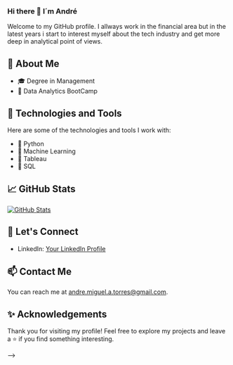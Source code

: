 ### Hi there 👋 I´m André

Welcome to my GitHub profile. I allways work in the financial area but in the latest years i start to interest myself about the tech industry and get more deep in analytical point of views.

## 🚀 About Me

- 🎓 Degree in Management
- 🌱 Data Analytics BootCamp

## 🔧 Technologies and Tools

Here are some of the technologies and tools I work with:

- 🔧 Python
- 🔧 Machine Learning
- 🔧 Tableau
- 🔧 SQL

## 📈 GitHub Stats

[![GitHub Stats](https://github-readme-stats.vercel.app/api?username=AndreDataAnalytics&show_icons=true&theme=radical)](https://github.com/AndreDataAnalytics)

## 🤝 Let's Connect

- LinkedIn: [Your LinkedIn Profile](https://www.linkedin.com/in/andr%C3%A9-torres-79b65a9b/)


## 📫 Contact Me

You can reach me at andre.miguel.a.torres@gmail.com.

## ✨ Acknowledgements

Thank you for visiting my profile! Feel free to explore my projects and leave a ⭐️ if you find something interesting.

-->
